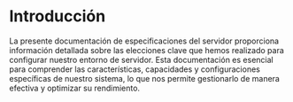 # Introducción

La presente documentación de especificaciones del servidor proporciona información detallada sobre las elecciones clave que hemos realizado para configurar nuestro entorno de servidor. Esta documentación es esencial para comprender las características, capacidades y configuraciones específicas de nuestro sistema, lo que nos permite gestionarlo de manera efectiva y optimizar su rendimiento.
